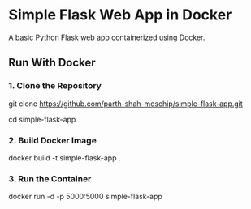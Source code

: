 # Simple Flask Web App in Docker

A basic Python Flask web app containerized using Docker.

## Run With Docker

### 1. Clone the Repository

git clone https://github.com/parth-shah-moschip/simple-flask-app.git

cd simple-flask-app

### 2. Build Docker Image
docker build -t simple-flask-app .

### 3. Run the Container
docker run -d -p 5000:5000 simple-flask-app
